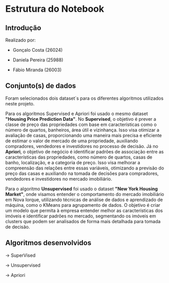 # Estrutura do Notebook

## Introdução
Realizado por:

- Gonçalo Costa (26024)

- Daniela Pereira (25988)

- Fábio Miranda (26003)

## Conjunto(s) de dados
Foram selecionados dois dataset´s para os diferentes algoritmos utilizados neste projeto.

  Para os algoritmos Supervised e Apriori foi usado o mesmo dataset **"Housing Price Prediction Data"**.
  No **Supervised**, o objetivo é prever a classe de preço das propriedades com base em características como o número de quartos, banheiros, área útil e vizinhança. Isso visa otimizar a avaliação de casas, proporcionando uma maneira mais precisa e eficiente de estimar o valor de mercado de uma propriedade, auxiliando compradores, vendedores e investidores no processo de decisão.
  Já no **Apriori**, o objetivo de negócio é identificar padrões de associação entre as características das propriedades, como número de quartos, casas de banho, localização, e a categoria de preço. Isso visa melhorar a compreensão das relações entre essas variáveis, otimizando a previsão do preço das casas e auxiliando na tomada de decisões para compradores, vendedores e investidores no mercado imobiliário.

  Para o algoritmo **Unsupervised** foi usado o dataset **"New York Housing Market"**, onde visamos entender o comportamento do mercado imobiliário em Nova Iorque, utilizando técnicas de análise de dados e aprendizado de máquina, como o KMeans para agrupamento de dados.
O objetivo é criar um modelo que permita à empresa entender melhor as características dos imóveis e identificar padrões no mercado, segmentando os imóveis em clusters que podem ser analisados de forma mais detalhada para tomada de decisão.


## Algoritmos desenvolvidos
-> SuperVised

-> Unsupervised

-> Apriori
